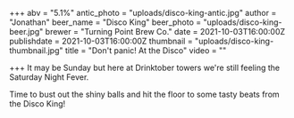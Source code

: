 +++
abv = "5.1%"
antic_photo = "uploads/disco-king-antic.jpg"
author = "Jonathan"
beer_name = "Disco King"
beer_photo = "uploads/disco-king-beer.jpg"
brewer = "Turning Point Brew Co."
date = 2021-10-03T16:00:00Z
publishdate = 2021-10-03T16:00:00Z
thumbnail = "uploads/disco-king-thumbnail.jpg"
title = "Don't panic! At the Disco"
video = ""

+++
It may be Sunday but here at Drinktober towers we're still feeling the Saturday Night Fever. 

Time to bust out the shiny balls and hit the floor to some tasty beats from the Disco King!